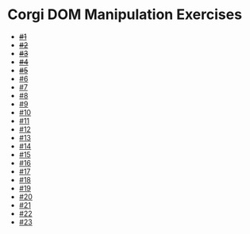 # Corgi DOM Manipulation Exercises

* ~~[#1](exercises/1)~~
* ~~[#2](exercises/2)~~
* ~~[#3](exercises/3)~~
* ~~[#4](exercises/4)~~
* ~~[#5](exercises/5)~~
* [#6](exercises/6)
* [#7](exercises/7)
* [#8](exercises/8)
* [#9](exercises/9)
* [#10](exercises/10)
* [#11](exercises/11)
* [#12](exercises/12)
* [#13](exercises/13)
* [#14](exercises/14)
* [#15](exercises/15)
* [#16](exercises/16)
* [#17](exercises/17)
* [#18](exercises/18)
* [#19](exercises/19)
* [#20](exercises/20)
* [#21](exercises/21)
* [#22](exercises/22)
* [#23](exercises/23)

